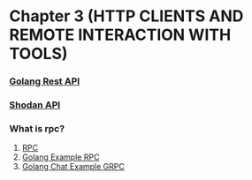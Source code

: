 # Chapter 3 (HTTP CLIENTS AND REMOTE INTERACTION WITH TOOLS)


### [Golang Rest API](https://www.soberkoder.com/consume-rest-api-go/)

### [Shodan API ](https://developer.shodan.io/api)

### What is rpc?
1. [RPC](https://www.techtarget.com/searchapparchitecture/definition/Remote-Procedure-Call-RPC)
2. [Golang Example RPC](https://ops.tips/gists/example-go-rpc-client-and-server/)
3. [Golang Chat Example GRPC](https://youtu.be/BdzYdN_Zd9Q)